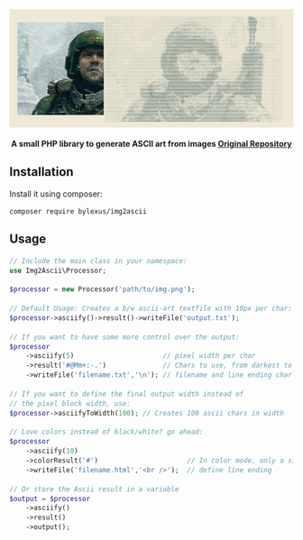 <!-- Header -->
<div align="center">
  <img src="./example.jpg" />
  <br>
  <br>
  <b>A small PHP library to generate ASCII art from images <a href="https://github.com/bylexus/img2ascii">Original Repository</a></b> 
</div>

## Installation

Install it using composer:

```
composer require bylexus/img2ascii
```

## Usage

```php
// Include the main class in your namespace:
use Img2Ascii\Processor;

$processor = new Processor('path/to/img.png');

// Default Usage: Creates a b/w ascii-art textfile with 10px per char:
$processor->asciify()->result()->writeFile('output.txt');

// If you want to have some more control over the output:
$processor
    ->asciify(5)                      // pixel width per char
    ->result('#@Mm+:-.')              // Chars to use, from darkest to lightest
    ->writeFile('filename.txt','\n'); // filename and line ending char

// If you want to define the final output width instead of
// the pixel block width, use:
$processor->asciifyToWidth(100); // Creates 100 ascii chars in width

// Love colors instead of black/white? go ahead:
$processor
    ->asciify(10)
    ->colorResult('#')                      // In color mode, only a single char is used
    ->writeFile('filename.html','<br />');  // define line ending

// Or store the Ascii result in a variable
$output = $processor
    ->asciify()
    ->result()
    ->output();
```
